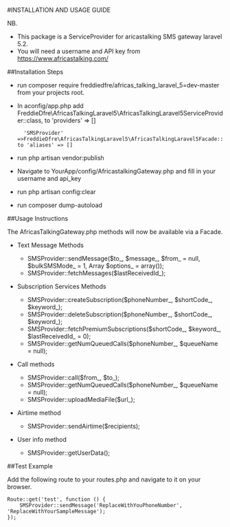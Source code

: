 #INSTALLATION AND USAGE GUIDE

NB. 
- This package is a ServiceProvider for aricastalking SMS gateway laravel 5.2.
- You will need a username and API key from https://www.africastalking.com/


##Installation Steps

- run     composer require freddiedfre/africas_talking_laravel_5=dev-master  from your projects root.
- In aconfig/app.php add 
        FreddieDfre\AfricasTalkingLaravel5\AfricasTalkingLaravel5ServiceProvider::class, to 'providers' => []

        'SMSProvider' =>FreddieDfre\AfricasTalkingLaravel5\AfricasTalkingLaravel5Facade::class, to 'aliases' => []
- run php artisan vendor:publish
- Navigate to YourApp/config/AfricastalkingGateway.php and fill in your username and api_key
- run php artisan config:clear
- run composer dump-autoload

##Usage Instructions

The AfricasTalkingGateway.php methods will now be available via a Facade. 
- Text Message Methods
    * SMSProvider::sendMessage($to_, $message_, $from_ = null, $bulkSMSMode_ = 1, Array $options_ = array());
    * SMSProvider::fetchMessages($lastReceivedId_);

- Subscription Services Methods
    * SMSProvider::createSubscription($phoneNumber_, $shortCode_, $keyword_);
    * SMSProvider::deleteSubscription($phoneNumber_, $shortCode_, $keyword_);
    * SMSProvider::fetchPremiumSubscriptions($shortCode_, $keyword_, $lastReceivedId_ = 0);
    * SMSProvider::getNumQueuedCalls($phoneNumber_, $queueName = null); 

- Call methods
    * SMSProvider::call($from_, $to_);
    * SMSProvider::getNumQueuedCalls($phoneNumber_, $queueName = null);		
    * SMSProvider::uploadMediaFile($url_);
   
- Airtime method
    * SMSProvider::sendAirtime($recipients);

- User info method
    * SMSProvider::getUserData();

##Test Example

Add the following route to your routes.php and navigate to it on your browser.

    Route::get('test', function () {
        SMSProvider::sendMessage('ReplaceWithYouPhoneNumber', 'ReplaceWithYourSampleMessage');
    });


